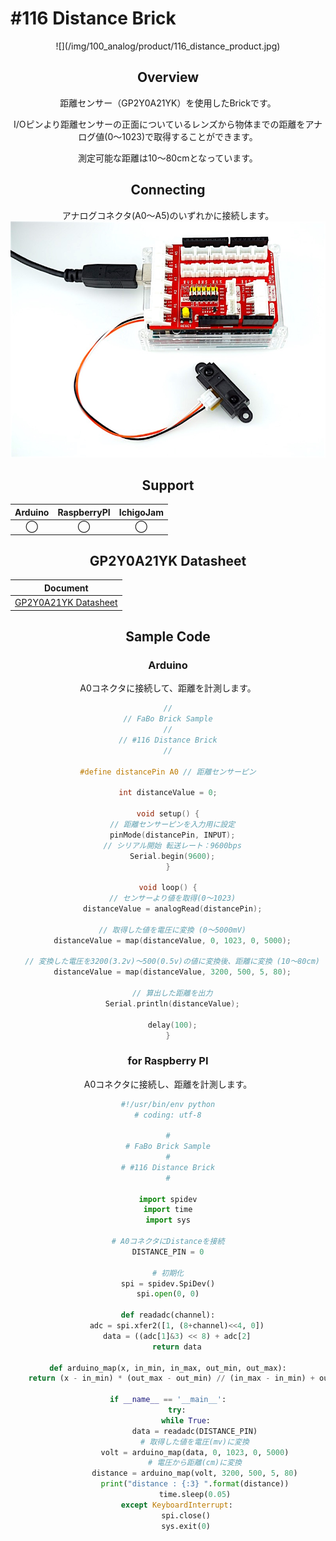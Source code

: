 # #116 Distance Brick

<center>![](/img/100_analog/product/116_distance_product.jpg)
<!--COLORME-->

## Overview
距離センサー（GP2Y0A21YK）を使用したBrickです。

I/Oピンより距離センサーの正面についているレンズから物体までの距離をアナログ値(0〜1023)で取得することができます。

測定可能な距離は10〜80cmとなっています。

## Connecting
アナログコネクタ(A0〜A5)のいずれかに接続します。
![](/img/100_analog/connect/116_distance_connect.jpg)

## Support
|Arduino|RaspberryPI|IchigoJam|
|:--:|:--:|:--:|
|◯|◯|◯|

## GP2Y0A21YK Datasheet
| Document |
| -- |
| [GP2Y0A21YK Datasheet](http://www.sharpsma.com/webfm_send/1208) |


## Sample Code

### Arduino
A0コネクタに接続して、距離を計測します。

```c
//
// FaBo Brick Sample
//
// #116 Distance Brick
//

#define distancePin A0 // 距離センサーピン

int distanceValue = 0;

void setup() {
  // 距離センサーピンを入力用に設定
  pinMode(distancePin, INPUT);
  // シリアル開始 転送レート：9600bps
  Serial.begin(9600);
}

void loop() {
  // センサーより値を取得(0〜1023)
  distanceValue = analogRead(distancePin);
  
  // 取得した値を電圧に変換 (0〜5000mV)
  distanceValue = map(distanceValue, 0, 1023, 0, 5000);

  // 変換した電圧を3200(3.2v)〜500(0.5v)の値に変換後、距離に変換 (10〜80cm)
  distanceValue = map(distanceValue, 3200, 500, 5, 80);

  // 算出した距離を出力
  Serial.println(distanceValue);

  delay(100);
}
```

### for Raspberry PI
A0コネクタに接続し、距離を計測します。
```python
#!/usr/bin/env python
# coding: utf-8

#
# FaBo Brick Sample
#
# #116 Distance Brick
#

import spidev
import time
import sys

# A0コネクタにDistanceを接続
DISTANCE_PIN = 0

# 初期化
spi = spidev.SpiDev()
spi.open(0, 0)

def readadc(channel):
    adc = spi.xfer2([1, (8+channel)<<4, 0])
    data = ((adc[1]&3) << 8) + adc[2]
    return data

def arduino_map(x, in_min, in_max, out_min, out_max):
    return (x - in_min) * (out_max - out_min) // (in_max - in_min) + out_min

if __name__ == '__main__':
    try:
        while True:
            data = readadc(DISTANCE_PIN)
            # 取得した値を電圧(mv)に変換
            volt = arduino_map(data, 0, 1023, 0, 5000)
            # 電圧から距離(cm)に変換
            distance = arduino_map(volt, 3200, 500, 5, 80)
            print("distance : {:3} ".format(distance))
            time.sleep(0.05)
    except KeyboardInterrupt:
        spi.close()
        sys.exit(0)
```